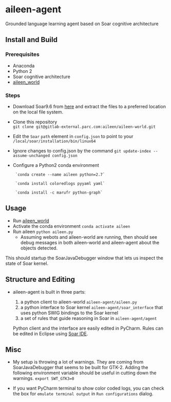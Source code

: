 # aileen-agent
Grounded language learning agent based on Soar cognitive architecture

## Install and Build
### Prerequisites
* Anaconda
* Python 2 
* Soar cognitive architecture
* [aileen_world](https://gitlab-external.parc.com/aileen/aileen-world)

### Steps
* Download Soar9.6 from [here](https://soar.eecs.umich.edu/Downloads) and extract the files to a preferred location on the local file system.
* Clone this repository  
   `git clone git@gitlab-external.parc.com:aileen/aileen-world.git`
* Edit the `Soar`  `path` element in `config.json` to point to your `/local/soar/installation/bin/linux64`
* Ignore changes to config.json by the command `git update-index --assume-unchanged config.json`
      
* Configure a Python2 conda environment

       `conda create --name aileen python=2.7`

       `conda install coloredlogs pyyaml yaml`

       `conda install -c marufr python-graph`
    
   
## Usage
* Run [aileen_world](https://gitlab-external.parc.com/aileen/aileen-world)
* Activate the conda environment `conda activate aileen`
* Run aileen `python aileen.py`
  * Assuming webots and aileen-world are running, then should see debug messages in both aileen-world and aileen-agent about the objects detected.
 
This should startup the SoarJavaDebugger window that lets us inspect the state of Soar kernel.


## Structure and Editing
* aileen-agent is built in three parts: 
    1. a python client to aileen-world `aileen-agent/aileen.py`
    2. a python interface to Soar kernel `aileen-agent/soar_interface` that uses python SWIG bindings to the Soar kernel
    2. a set of rules that guide reasoning in Soar in `aileen-agent/agent`
    
  Python client and the interface are easily edited in PyCharm. Rules can be edited in Eclipse using [Soar IDE](https://github.com/soartech/soaride).
  
## Misc
* My setup is throwing a lot of warnings. They are coming from SoarJavaDebugger that seems to be built for GTK-2. Adding the following environment variable should be useful in cutting down the warnings.
`export SWT_GTK3=0`

* If you want PyCharm terminal to show color coded logs, you can check the box for `emulate terminal output` in `Run configurations` dialog.